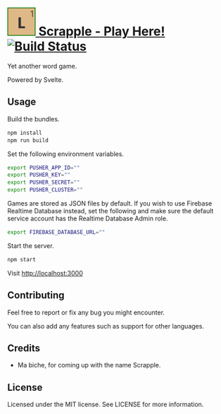 # [<img src="https://github.com/CaramelDunes/scrapple/raw/main/static/favicon.png?raw=1" width="64" height="64" alt="Logo"> Scrapple - Play Here!](https://scrapple.carameldunes.fr) [![Build Status](https://api.cirrus-ci.com/github/CaramelDunes/scrapple.svg)](https://cirrus-ci.com/github/CaramelDunes/scrapple)

Yet another word game.

Powered by Svelte.

## Usage

Build the bundles.
```bash
npm install
npm run build
```

Set the following environment variables.
```bash
export PUSHER_APP_ID=""
export PUSHER_KEY=""
export PUSHER_SECRET=""
export PUSHER_CLUSTER=""
```

Games are stored as JSON files by default.
If you wish to use Firebase Realtime Database instead, set the following and make sure the default service account has the Realtime Database Admin role.
```bash
export FIREBASE_DATABASE_URL=""
```

Start the server.
```bash
npm start
```

Visit [http://localhost:3000](http://localhost:3000)

## Contributing

Feel free to report or fix any bug you might encounter.

You can also add any features such as support for other languages.

## Credits

- Ma biche, for coming up with the name Scrapple.

## License

Licensed under the MIT license. See LICENSE for more information.